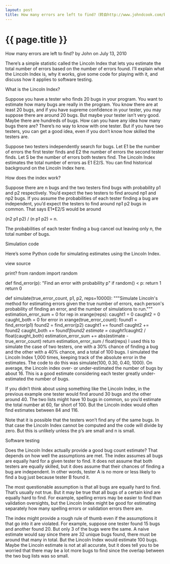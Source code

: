 ```yaml
---
layout: post
title: How many errors are left to find?（转自http://www.johndcook.com/blog/2010/07/13/lincoln-index/）
---
```


{{ page.title }}
===============

How many errors are left to find?
by John on July 13, 2010

There’s a simple statistic called the Lincoln Index that lets you estimate the total number of errors based on the number of errors found. I’ll explain what the Lincoln Index is, why it works, give some code for playing with it, and discuss how it applies to software testing.

What is the Lincoln Index?

Suppose you have a tester who finds 20 bugs in your program. You want to estimate how many bugs are really in the program. You know there are at least 20 bugs, and if you have supreme confidence in your tester, you may suppose there are around 20 bugs. But maybe your tester isn’t very good. Maybe there are hundreds of bugs. How can you have any idea how many bugs there are? There’s no way to know with one tester. But if you have two testers, you can get a good idea, even if you don’t know how skilled the testers are.

Suppose two testers independently search for bugs. Let E1 be the number of errors the first tester finds and E2 the number of errors the second tester finds. Let S be the number of errors both testers find. The Lincoln Index estimates the total number of errors as E1 E2/S. You can find historical background on the Lincoln Index here.

How does the index work?

Suppose there are n bugs and the two testers find bugs with probability p1 and p2 respectively. You’d expect the two testers to find around np1 and np2 bugs. If you assume the probabilities of each tester finding a bug are independent, you’d expect the testers to find around np1 p2 bugs in common. That says E1*E2/S would be around

(n2 p1 p2) / (n p1 p2) = n.

The probabilities of each tester finding a bug cancel out leaving only n, the total number of bugs.

Simulation code

Here’s some Python code for simulating estimates using the Lincoln Index.

view source

print?
from random import random
 
def find_error(p):
    "Find an error with probability p"
    if random() < p:
        return 1
    return 0
 
def simulate(true_error_count, p1, p2, reps=10000):
    """Simulate Lincoln's method for estimating errors
    given the true number of errors, each person's probability
    of finding an error, and the number of simulations to run."""
    estimation_error_sum = 0
    for rep in xrange(reps):
        caught1 = 0
        caught2 = 0
        caught_both = 0
        for error in xrange(true_error_count):
            found1 = find_error(p1)
            found2 = find_error(p2)
            caught1 += found1
            caught2 += found2
            caught_both += found1*found2
        estimate = caught1*caught2 / float(caught_both)
        estimation_error_sum += abs(estimate - true_error_count)
    return estimation_error_sum / float(reps)
I used this to simulate the case of two testers, one with a 30% chance of finding a bug and the other with a 40% chance, and a total of 100 bugs. I simulated the Lincoln Index 1,000 times, keeping track of the absolute error in the estimates. The code to do this was simulate(100, 0.30, 0.40, 1000). On average, the Lincoln index over- or under-estimated the number of bugs by about 16. This is a good estimate considering each tester greatly under-estimated the number of bugs.

If you didn’t think about using something like the Lincoln Index, in the previous example one tester would find around 30 bugs and the other around 40. The two lists might have 10 bugs in common, so you’d estimate the total number at 60, far short of 100. But the Lincoln index would often find estimates between 84 and 116.

Note that it is possible that the testers won’t find any of the same bugs. In that case the Lincoln Index cannot be computed and the code will divide by zero. But this is unlikely unless the p’s are small and n is small.

Software testing

Does the Lincoln Index actually provide a good bug count estimate? That depends on how well the assumptions are met. The index assumes all bugs are equally hard for a given tester to find. It does not assume that both testers are equally skilled, but it does assume that their chances of finding a bug are independent. In other words, tester A is no more or less likely to find a bug just because tester B found it.

The most questionable assumption is that all bugs are equally hard to find. That’s usually not true. But it may be true that all bugs of a certain kind are equally hard to find. For example, spelling errors may be easier to find than validation oversights, but the Lincoln Index might be good for estimating separately how many spelling errors or validation errors there are.

The index might provide a rough rule of thumb even if the assumptions it that go into it are violated. For example, suppose one tester found 15 bugs and another found 20. But only 3 of the bugs were the same. A naive estimate would say since there are 32 unique bugs found, there must be around that many in total. But the Lincoln Index would estimate 100 bugs. Maybe the Lincoln estimate is not at all accurate, but it does tell you to be worried that there may be a lot more bugs to find since the overlap between the two bug lists was so small.

